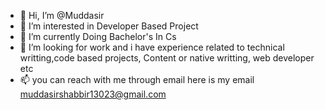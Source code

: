 - 👋 Hi, I’m @Muddasir
- 👀 I’m interested in Developer Based Project
- 🌱 I’m currently Doing Bachelor's In Cs
- 💞️ I’m looking for work and i have experience related to technical writting,code based projects, Content or native writting, web developer etc
- 📫 you can reach with me through email here is my email muddasirshabbir13023@gmail.com

<!---
Muddasir714/Muddasir714 is a ✨ special ✨ repository because its `README.md` (this file) appears on your GitHub profile.
You can click the Preview link to take a look at your changes.
--->

